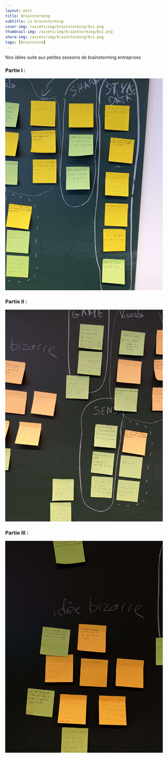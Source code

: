 ```yaml
---
layout: post
title: Brainstorming
subtitle: Le brainstorming
cover-img: /assets/img/brainstorming/bs1.png
thumbnail-img: /assets/img/brainstorming/bs1.png
share-img: /assets/img/brainstorming/bs1.png
tags: [Brainstorm]
---
```


Nos idées suite aux petites sessions de brainstorming entreprises

### Partie I : 

![Part1](/assets/img/brainstorming/bs1.jpg)

### Partie II :

![Part2](/assets/img/brainstorming/bs2.jpg)

### Partie III :

![Part3](/assets/img/brainstorming/bs3.jpg)
